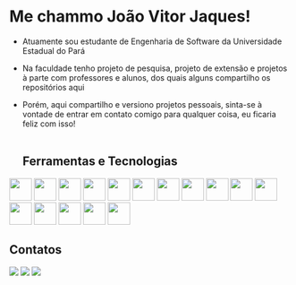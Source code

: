 # Me chammo João Vitor Jaques! #

- Atuamente sou estudante de Engenharia de Software da Universidade Estadual do Pará
- Na faculdade tenho projeto de pesquisa, projeto de extensão e projetos à parte com professores e alunos, dos quais alguns compartilho os repositórios aqui
- Porém, aqui compartilho e versiono projetos pessoais, sinta-se à vontade de entrar em contato comigo para qualquer coisa, eu ficaria feliz com isso!
<br></br>


  ## Ferramentas e Tecnologias ##
<img loading="lazy" src="https://cdn.jsdelivr.net/gh/devicons/devicon@latest/icons/git/git-original.svg" width="40" heigth="40"/><!--
git
-->  <img loading="lazy" src="https://cdn.jsdelivr.net/gh/devicons/devicon@latest/icons/html5/html5-plain.svg" width="40" heigth="40"/><!--
html
-->  <img loading="lazy" src="https://cdn.jsdelivr.net/gh/devicons/devicon@latest/icons/css3/css3-plain.svg" width="40" heigth="40"/><!--
css
-->  <img loading="lazy" src="https://cdn.jsdelivr.net/gh/devicons/devicon@latest/icons/java/java-plain.svg" width="40" heigth="40"/><!--
java
-->  <img loading="lazy" src="https://cdn.jsdelivr.net/gh/devicons/devicon@latest/icons/spring/spring-original.svg" width="40" heigth="40"/><!--
spring
-->  <img loading="lazy" src="https://cdn.jsdelivr.net/gh/devicons/devicon@latest/icons/python/python-original.svg" width="40" heigth="40"/><!--
python
-->  <img loading="lazy" src="https://cdn.jsdelivr.net/gh/devicons/devicon@latest/icons/fastapi/fastapi-original.svg" width="40" heigth="40"/><!--
fastapi
-->  <img loading="lazy" src="https://cdn.jsdelivr.net/gh/devicons/devicon@latest/icons/kotlin/kotlin-original.svg" width="40" heigth="40"/><!--
kotlin
-->  <img loading="lazy" src="https://cdn.jsdelivr.net/gh/devicons/devicon@latest/icons/c/c-original.svg" width="40" heigth="40"/><!--
C
-->  <img loading="lazy" src="https://cdn.jsdelivr.net/gh/devicons/devicon@latest/icons/postgresql/postgresql-plain.svg" width="40" heigth="40"/><!--
postgres
-->  <img loading="lazy" src="https://cdn.jsdelivr.net/gh/devicons/devicon@latest/icons/microsoftsqlserver/microsoftsqlserver-original.svg" width="40" heigth="40"/><!--
sqlserver
-->  <img loading="lazy" src="https://cdn.jsdelivr.net/gh/devicons/devicon@latest/icons/postman/postman-plain.svg" width="40" heigth="40"/><!--
postman
-->  <img loading="lazy" src="https://cdn.jsdelivr.net/gh/devicons/devicon@latest/icons/docker/docker-original.svg" width="40" heigth="40"/><!--
docker
-->  <img loading="lazy" src="https://cdn.jsdelivr.net/gh/devicons/devicon@latest/icons/googlecolab/googlecolab-original.svg" width="40" heigth="40"/><!--
colab
-->  <img loading="lazy" src="https://cdn.jsdelivr.net/gh/devicons/devicon@latest/icons/raspberrypi/raspberrypi-original.svg" width="40" heigth="40"/><!--
raspberrypi
-->
<img loading="lazy" src="https://cdn.jsdelivr.net/gh/devicons/devicon@latest/icons/arduino/arduino-original.svg" width="40" heigth="40"/><!--
arduino-->


## Contatos ##
<div>
<a href="https://instagram.com/j.vitorjaques" target="_blank"><img loading="lazy" src="https://img.shields.io/badge/-Instagram-%23E4405F?style=for-the-badge&logo=instagram&logoColor=white" target="_blank"></a>
<a href = "mailto:joaovitor.jaques.7748@gmail.com"><img loading="lazy" src="https://img.shields.io/badge/Gmail-D14836?style=for-the-badge&logo=gmail&logoColor=white" target="_blank"></a>
<a href="https://www.linkedin.com/in/joao-vitor-jaques-3b31b219b" target="_blank"><img loading="lazy" src="https://img.shields.io/badge/-LinkedIn-%230077B5?style=for-the-badge&logo=linkedin&logoColor=white" target="_blank"></a>   
</div>

